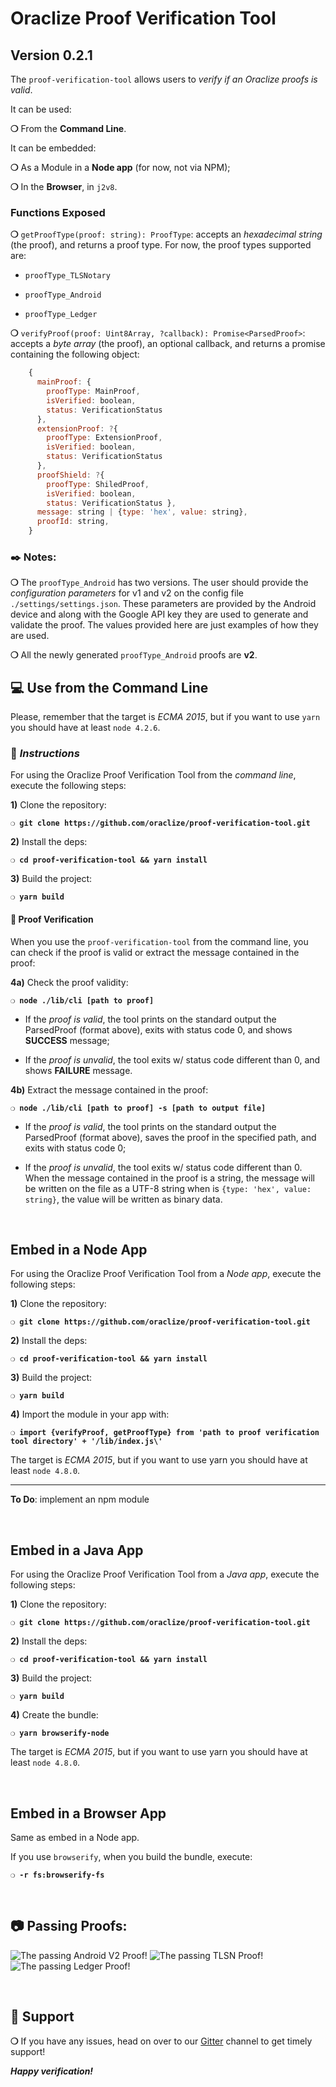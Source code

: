 # Oraclize Proof Verification Tool

## Version 0.2.1

The `proof-verification-tool` allows users to _verify if an Oraclize proofs is valid_.

It can be used:

__❍__ From the **Command Line**.

It can be embedded:

__❍__ As a Module in a **Node app** (for now, not via NPM);

__❍__ In the **Browser**, in `j2v8`.

### Functions Exposed

__❍__ `getProofType(proof: string): ProofType`: accepts an _hexadecimal string_ (the proof), and returns a proof type. For now, the proof types supported are:

  * `proofType_TLSNotary`

  * `proofType_Android`

  * `proofType_Ledger`

__❍__ `verifyProof(proof: Uint8Array, ?callback): Promise<ParsedProof>`: accepts a _byte array_ (the proof), an optional callback, and returns a promise containing the following object:

```javascript
    {
      mainProof: {
        proofType: MainProof,
        isVerified: boolean,
        status: VerificationStatus
      },
      extensionProof: ?{
        proofType: ExtensionProof,
        isVerified: boolean,
        status: VerificationStatus
      },
      proofShield: ?{
        proofType: ShiledProof,
        isVerified: boolean,
        status: VerificationStatus },
      message: string | {type: 'hex', value: string},
      proofId: string,
    }
```

### :black_nib: Notes:

__❍__ The `proofType_Android` has two versions. The user should provide the _configuration parameters_ for v1 and v2 on the config file `./settings/settings.json`. These parameters are provided by the Android device and along with the Google API key they are used to generate and validate the proof. The values provided here are just examples of how they are used.

__❍__ All the newly generated `proofType_Android` proofs are **v2**.

## :computer: Use from the Command Line

Please, remember that the target is _ECMA 2015_, but if you want to use `yarn` you should have at least `node 4.2.6`.

### :page_with_curl: _Instructions_

For using the Oraclize Proof Verification Tool from the _command line_, execute the following steps:

**1)** Clone the repository:

__`❍ git clone https://github.com/oraclize/proof-verification-tool.git`__

**2)** Install the deps:

__`❍ cd proof-verification-tool && yarn install`__

**3)** Build the project:

__`❍ yarn build`__

#### :mag_right: Proof Verification

When you use the `proof-verification-tool` from the command line, you can check if the proof is valid or extract the message contained in the proof:

**4a)** Check the proof validity:

__`❍ node ./lib/cli [path to proof]`__

  * If the _proof is valid_, the tool prints on the standard output the ParsedProof (format above), exits with status code 0, and shows **SUCCESS** message;

  * If the _proof is unvalid_, the tool exits w/ status code different than 0, and shows **FAILURE** message.

**4b)** Extract the message contained in the proof:

__`❍ node ./lib/cli [path to proof] -s [path to output file]`__

  * If the _proof is valid_, the tool prints on the standard output the ParsedProof (format above), saves the proof in the specified path, and exits with status code 0;

  * If the _proof is unvalid_, the tool exits w/ status code different than 0. When the message contained in the proof is a string, the message will be written on the file as a UTF-8 string when is `{type: 'hex', value: string}`, the value will be written as binary data.

&nbsp;

## Embed in a Node App

For using the Oraclize Proof Verification Tool from a _Node app_, execute the following steps:

**1)** Clone the repository:

__`❍ git clone https://github.com/oraclize/proof-verification-tool.git`__

**2)** Install the deps:

__`❍ cd proof-verification-tool && yarn install`__

**3)** Build the project:

__`❍ yarn build`__

**4)** Import the module in your app with:

__`❍ import {verifyProof, getProofType} from 'path to proof verification tool directory' + '/lib/index.js\'`__

The target is _ECMA 2015_, but if you want to use yarn you should have at least `node 4.8.0`.

---

**To Do**: implement an npm module

&nbsp;

## Embed in a Java App

For using the Oraclize Proof Verification Tool from a _Java app_, execute the following steps:

**1)** Clone the repository:

__`❍ git clone https://github.com/oraclize/proof-verification-tool.git`__

**2)** Install the deps:

__`❍ cd proof-verification-tool && yarn install`__

**3)** Build the project:

__`❍ yarn build`__

**4)** Create the bundle:

__`❍ yarn browserify-node`__

The target is _ECMA 2015_, but if you want to use yarn you should have at least `node 4.8.0`.

&nbsp;

## Embed in a Browser App

Same as embed in a Node app.

If you use `browserify`, when you build the bundle, execute:

__`❍ -r fs:browserify-fs`__

&nbsp;

## :camera: Passing Proofs:

![The passing Android V2 Proof!](./img/androidV2.png)
![The passing TLSN Proof!](./img/tlsnV3b.png)
![The passing Ledger Proof!](./img/ledger.png)

&nbsp;

## :loudspeaker: Support

__❍__ If you have any issues, head on over to our
[Gitter](https://gitter.im/oraclize/ethereum-api?raw=true) channel to get timely support!

__*Happy verification!*__
